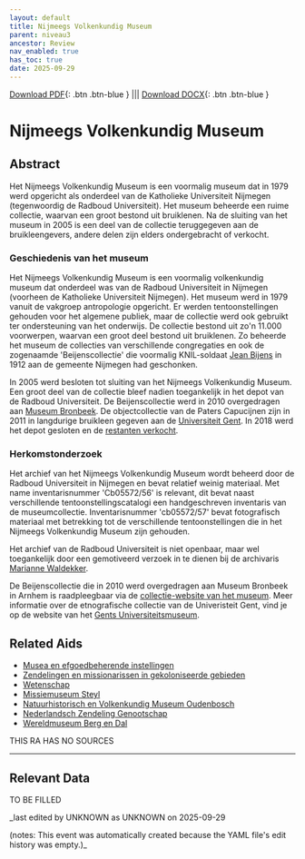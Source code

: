```yaml
---
layout: default
title: Nijmeegs Volkenkundig Museum
parent: niveau3
ancestor: Review
nav_enabled: true
has_toc: true
date: 2025-09-29
--- 
```



[Download PDF](https://raw.githubusercontent.com/colonial-heritage/research-guides-dev/refs/heads/main/EXPORTS/review/PDF/niveau3/Dutch/NijmeegsVolkMus.pdf){: .btn .btn-blue } |||    [Download DOCX](https://raw.githubusercontent.com/colonial-heritage/research-guides-dev/refs/heads/main/EXPORTS/review/DOCX/niveau3/Dutch/NijmeegsVolkMus.docx){: .btn .btn-blue }


# Nijmeegs Volkenkundig Museum


## Abstract

Het Nijmeegs Volkenkundig Museum is een voormalig museum dat in 1979 werd opgericht als onderdeel van de Katholieke Universiteit Nijmegen (tegenwoordig de Radboud Universiteit). Het museum beheerde een ruime collectie, waarvan een groot bestond uit bruiklenen. Na de sluiting van het museum in 2005 is een deel van de collectie teruggegeven aan de bruikleengevers, andere delen zijn elders ondergebracht of verkocht.

### Geschiedenis van het museum

Het Nijmeegs Volkenkundig Museum is een voormalig volkenkundig museum dat onderdeel was van de Radboud Universiteit in Nijmegen (voorheen de Katholieke Universiteit Nijmegen). Het museum werd in 1979 vanuit de vakgroep antropologie opgericht. Er werden tentoonstellingen gehouden voor het algemene publiek, maar de collectie werd ook gebruikt ter ondersteuning van het onderwijs. De collectie bestond uit zo'n 11.000 voorwerpen, waarvan een groot deel bestond uit bruiklenen. Zo beheerde het museum de collecties van verschillende congregaties en ook de zogenaamde 'Beijenscollectie' die voormalig KNIL-soldaat [Jean Bijens](https://nl.wikipedia.org/wiki/Jean_Beijens) in 1912 aan de gemeente Nijmegen had geschonken.

In 2005 werd besloten tot sluiting van het Nijmeegs Volkenkundig Museum. Een groot deel van de collectie bleef nadien toegankelijk in het depot van de Radboud Universiteit. De Beijenscollectie werd in 2010 overgedragen aan [Museum Bronbeek](https://app.colonialcollections.nl/nl/research-guide/https%3A%2F%2Fn2t%252Enet%2Fark%3A%2F27023%2F3443ee68039071c8125b16cf2f813f6f). De objectcollectie van de Paters Capucijnen zijn in 2011 in langdurige bruikleen gegeven aan de [Universiteit Gent](https://www.gum.gent/nl/deelcollectie-etnografie). In 2018 werd het depot gesloten en de [restanten verkocht](https://www.voxweb.nl/nieuws/te-koop-ethiopische-christenen-en-andere-museumrestjes).

### Herkomstonderzoek

Het archief van het Nijmeegs Volkenkundig Museum wordt beheerd door de Radboud Universiteit in Nijmegen en bevat relatief weinig materiaal. Met name inventarisnummer 'Cb05572/56' is relevant, dit bevat naast verschillende tentoonstellingscatalogi een handgeschreven inventaris van de museumcollectie. Inventarisnummer 'cb05572/57' bevat fotografisch materiaal met betrekking tot de verschillende tentoonstellingen die in het Nijmeegs Volkenkundig Museum zijn gehouden.

Het archief van de Radboud Universiteit is niet openbaar, maar wel toegankelijk door een gemotiveerd verzoek in te dienen bij de archivaris [Marianne Waldekker](mailto:marianne.waldekker@ru.nl).

De Beijenscollectie die in 2010 werd overgedragen aan Museum Bronbeek in Arnhem is raadpleegbaar via de [collectie-website van het museum](https://museumbronbeek.nl/#1d411b24-7856-4453-af86-9b33c9c40fa7). Meer informatie over de etnografische collectie van de Univeristeit Gent, vind je op de website van het [Gents Universiteitsmuseum](https://www.gum.gent/nl/deelcollectie-etnografie).


## Related Aids

 - [Musea en efgoedbeherende instellingen](niveau2/Dutch/Museum_20250113.yml)  
 - [Zendelingen en missionarissen in gekoloniseerde gebieden](niveau2/Dutch/ChristianMission_20240326.yml)  
 - [Wetenschap](niveau2/Dutch/Science_20240814.yml)  
 - [Missiemuseum Steyl](published/niveau3/Dutch/MissiemuseumSteyl_20241021.yml)  
 - [Natuurhistorisch en Volkenkundig Museum Oudenbosch](niveau3/Dutch/MOudenbosch_20250603.yml)  
 - [Nederlandsch Zendeling Genootschap](niveau3/Dutch/NZG_20240314.yml)  
 - [Wereldmuseum Berg en Dal](niveau3/Dutch/WMBergEnDal_20241001.yml)  

THIS RA HAS NO SOURCES

---
## Relevant Data 
TO BE FILLED

_last edited by UNKNOWN as UNKNOWN on 2025-09-29

(notes: This event was automatically created because the YAML file's edit history was empty.)_
        